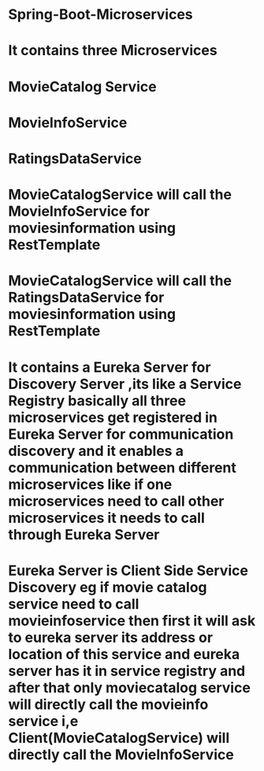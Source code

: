 # Spring-Boot-Microservices
# It contains three Microservices
# MovieCatalog Service
# MovieInfoService
# RatingsDataService

# MovieCatalogService will call the MovieInfoService for moviesinformation  using RestTemplate

# MovieCatalogService will call the RatingsDataService for moviesinformation  using RestTemplate

# It contains a Eureka Server for Discovery Server ,its like a Service Registry basically all three microservices get registered in Eureka Server for communication discovery and it enables a communication between different microservices like if one microservices need to call other microservices it needs to call through Eureka Server

# Eureka Server is Client Side Service Discovery eg if  movie catalog service need to call movieinfoservice then first it will ask to eureka server its address or location of this service and eureka server has it in service registry and after that only moviecatalog service will directly call the movieinfo service i,e  Client(MovieCatalogService) will directly call the MovieInfoService
